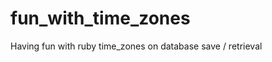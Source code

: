 fun_with_time_zones
===================

Having fun with ruby time_zones on database save / retrieval
